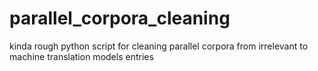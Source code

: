 # parallel_corpora_cleaning
kinda rough python script for cleaning parallel corpora from irrelevant to machine translation models entries
